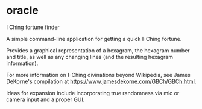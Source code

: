 # oracle
I Ching fortune finder

A simple command-line application for getting a quick I-Ching fortune.

Provides a graphical representation of a hexagram, the hexagram number and title, as well as any changing lines (and the resulting hexagram information).

For more information on I-Ching divinations beyond Wikipedia, see James DeKorne's compilation at https://www.jamesdekorne.com/GBCh/GBCh.html.

Ideas for expansion include incorporating true randomness via mic or camera input and a proper GUI.
